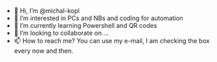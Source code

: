 - 👋 Hi, I’m @michal-kopl
- 👀 I’m interested in PCs and NBs and coding for automation
- 🌱 I’m currently learning Powershell and QR codes
- 💞️ I’m looking to collaborate on ...
- 📫 How to reach me? You can use my e-mail, I am checking the box every now and then.

<!---
michal-kopl/michal-kopl is a ✨ special ✨ repository because its `README.md` (this file) appears on your GitHub profile.
You can click the Preview link to take a look at your changes.
--->
